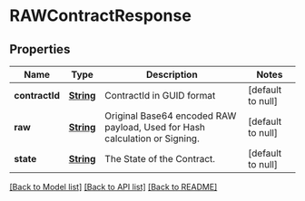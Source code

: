 # RAWContractResponse
## Properties

Name | Type | Description | Notes
------------ | ------------- | ------------- | -------------
**contractId** | [**String**](string.md) | ContractId in GUID format | [default to null]
**raw** | [**String**](string.md) | Original Base64 encoded RAW payload, Used for Hash calculation or Signing. | [default to null]
**state** | [**String**](string.md) | The State of the Contract. | [default to null]

[[Back to Model list]](../README.md#documentation-for-models) [[Back to API list]](../README.md#documentation-for-api-endpoints) [[Back to README]](../README.md)

